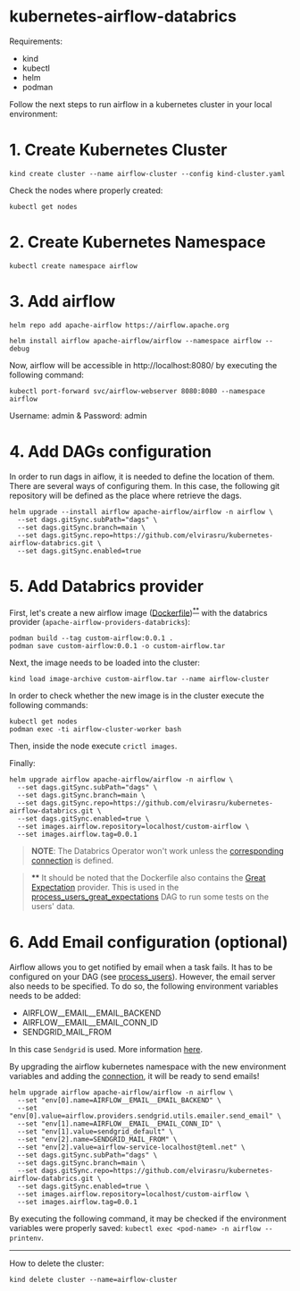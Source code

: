 # kubernetes-airflow-databrics

Requirements:
- kind
- kubectl
- helm
- podman

Follow the next steps to run airflow in a kubernetes cluster in your local environment:

# 1. Create Kubernetes Cluster

```commandline
kind create cluster --name airflow-cluster --config kind-cluster.yaml
```

Check the nodes where properly created:
```commandline
kubectl get nodes
```

# 2. Create Kubernetes Namespace

```commandline
kubectl create namespace airflow
```

# 3. Add airflow

```commandline
helm repo add apache-airflow https://airflow.apache.org
```

```commandline
helm install airflow apache-airflow/airflow --namespace airflow --debug
```

Now, airflow will be accessible in http://localhost:8080/ by executing the following command:
```commandline
kubectl port-forward svc/airflow-webserver 8080:8080 --namespace airflow
```
Username: admin & Password: admin

# 4. Add DAGs configuration

In order to run dags in aiflow, it is needed to define the location of them. There are several ways of configuring them. 
In this case, the following git repository will be defined as the place where retrieve the dags.

```commandline
helm upgrade --install airflow apache-airflow/airflow -n airflow \
  --set dags.gitSync.subPath="dags" \
  --set dags.gitSync.branch=main \
  --set dags.gitSync.repo=https://github.com/elvirasru/kubernetes-airflow-databrics.git \
  --set dags.gitSync.enabled=true
```

# 5. Add Databrics provider

First, let's create a new airflow image ([Dockerfile](Dockerfile))<sup>[**](#myfootnote1)</sup> with the databrics provider (``apache-airflow-providers-databricks``):


```commandline
podman build --tag custom-airflow:0.0.1 .
podman save custom-airflow:0.0.1 -o custom-airflow.tar
```

Next, the image needs to be loaded into the cluster:
```commandline
kind load image-archive custom-airflow.tar --name airflow-cluster
```

In order to check whether the new image is in the cluster execute the following commands:
```commandline
kubectl get nodes
podman exec -ti airflow-cluster-worker bash
```
Then, inside the node execute ``crictl images``.


Finally:

```commandline
helm upgrade airflow apache-airflow/airflow -n airflow \
  --set dags.gitSync.subPath="dags" \
  --set dags.gitSync.branch=main \
  --set dags.gitSync.repo=https://github.com/elvirasru/kubernetes-airflow-databrics.git \
  --set dags.gitSync.enabled=true \
  --set images.airflow.repository=localhost/custom-airflow \
  --set images.airflow.tag=0.0.1
```
> **NOTE**: The Databrics Operator won't work unless the [corresponding connection](dags/README.md) is defined.

> <a name="myfootnote1">**</a> It should be noted that the Dockerfile also contains the
[Great Expectation](https://greatexpectations.io/) provider. This is used in the 
[process_users_great_expectations](dags/process_users_great_expectations.py) DAG to run some tests on the users' data.

# 6. Add Email configuration (optional)

Airflow allows you to get notified by email when a task fails. It has to be configured on your DAG (see [process_users](dags/process_users.py)). 
However, the email server also needs to be specified. To do so, the following environment variables needs to be added:

- AIRFLOW__EMAIL__EMAIL_BACKEND
- AIRFLOW__EMAIL__EMAIL_CONN_ID
- SENDGRID_MAIL_FROM

In this case `Sendgrid` is used. More information [here](https://airflow.apache.org/docs/apache-airflow/stable/howto/email-config.html#using-sendgrid-provider).

By upgrading the airflow kubernetes namespace with the new environment variables and adding the [connection](dags/connection_images/sendgrid.png), it will be ready to send emails!

```commandline
helm upgrade airflow apache-airflow/airflow -n airflow \
  --set "env[0].name=AIRFLOW__EMAIL__EMAIL_BACKEND" \
  --set "env[0].value=airflow.providers.sendgrid.utils.emailer.send_email" \
  --set "env[1].name=AIRFLOW__EMAIL__EMAIL_CONN_ID" \
  --set "env[1].value=sendgrid_default" \
  --set "env[2].name=SENDGRID_MAIL_FROM" \
  --set "env[2].value=airflow-service-localhost@teml.net" \
  --set dags.gitSync.subPath="dags" \
  --set dags.gitSync.branch=main \
  --set dags.gitSync.repo=https://github.com/elvirasru/kubernetes-airflow-databrics.git \
  --set dags.gitSync.enabled=true \
  --set images.airflow.repository=localhost/custom-airflow \
  --set images.airflow.tag=0.0.1
```

By executing the following command, it may be checked if the environment variables were properly saved: ``kubectl exec <pod-name> -n airflow -- printenv``.


----------
How to delete the cluster:
```commandline
kind delete cluster --name=airflow-cluster 
```
